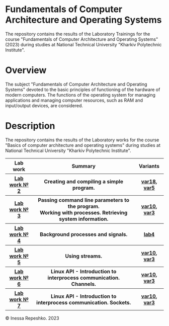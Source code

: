 # Fundamentals of Computer Architecture and Operating Systems
The repository contains the results of the Laboratory Trainings for the course "Fundamentals of Computer Architecture and Operating Systems" (2023) during studies at National Technical University "Kharkiv Polytechnic Institute".

# Overview
The subject "Fundamentals of Computer Architecture and Operating Systems" devoted to the basic principles of functioning of the hardware of modern computers. The functions of the operating system for managing applications and managing computer resources, such as RAM and input/output devices, are considered.


# Description
The repository contains the results of the Laboratory works for the course "Basics of computer architecture and operating systems" during studies at National Technical University  "Kharkiv Polytechnic Institute".

<body>
    <table width="100%" border="0" cellpadding="1" align="center">  
        <tr>
            <th>Lab work</th>
            <th>Summary</th>
            <th>Variants</th>
        </tr>
        <tr>
            <th><a href="https://github.com/InessaRepeshko/basics-of-computer-architecture-and-operating-systems/tree/main/lab2" target="_blank">Lab work № 2</a></th>
            <th>Creating and compiling a simple program.</th>
            <th><a href="https://github.com/InessaRepeshko/basics-of-computer-architecture-and-operating-systems/tree/main/lab2/var18" target="_blank">var18</a>, <a href="https://github.com/InessaRepeshko/basics-of-computer-architecture-and-operating-systems/tree/main/lab2/var5" target="_blank">var5</a></th>
        </tr>
        <tr>
            <th><a href="https://github.com/InessaRepeshko/basics-of-computer-architecture-and-operating-systems/tree/main/lab3" target="_blank">Lab work № 3</a></th>
            <th>Passing command line parameters to the program.<br>Working with processes. Retrieving system information.</th>
            <th><a href="https://github.com/InessaRepeshko/basics-of-computer-architecture-and-operating-systems/tree/main/lab3/var10" target="_blank">var10</a>, <a href="https://github.com/InessaRepeshko/basics-of-computer-architecture-and-operating-systems/tree/main/lab3/var3" target="_blank">var3</a></th>
        </tr>
        <tr>
            <th><a href="https://github.com/InessaRepeshko/basics-of-computer-architecture-and-operating-systems/tree/main/lab4" target="_blank">Lab work № 4</a></th>
            <th>Background processes and signals.</th>
            <th><a href="https://github.com/InessaRepeshko/basics-of-computer-architecture-and-operating-systems/tree/main/lab4" target="_blank">lab4</a></th>
        </tr>
        <tr>
            <th><a href="https://github.com/InessaRepeshko/basics-of-computer-architecture-and-operating-systems/tree/main/lab5" target="_blank">Lab work № 5</a></th>
            <th>Using streams.</th>
            <th><a href="https://github.com/InessaRepeshko/basics-of-computer-architecture-and-operating-systems/tree/main/lab5/var10" target="_blank">var10</a>, <a href="https://github.com/InessaRepeshko/basics-of-computer-architecture-and-operating-systems/tree/main/lab5/var3" target="_blank">var3</a></th>
        </tr>
        <tr>
            <th><a href="https://github.com/InessaRepeshko/basics-of-computer-architecture-and-operating-systems/tree/main/lab6" target="_blank">Lab work № 6</a></th>
            <th>Linux API - Introduction to interprocess communication. Channels.</th>
            <th><a href="https://github.com/InessaRepeshko/basics-of-computer-architecture-and-operating-systems/tree/main/lab6/var10" target="_blank">var10</a>, <a href="https://github.com/InessaRepeshko/basics-of-computer-architecture-and-operating-systems/tree/main/lab6/var3" target="_blank">var3</a></th>
        </tr>
        <tr>
            <th><a href="https://github.com/InessaRepeshko/basics-of-computer-architecture-and-operating-systems/tree/main/lab7" target="_blank">Lab work № 7</a></th>
            <th>Linux API - Introduction to interprocess communication. Sockets.</th>
            <th><a href="https://github.com/InessaRepeshko/basics-of-computer-architecture-and-operating-systems/tree/main/lab7/var10" target="_blank">var10</a>, <a href="https://github.com/InessaRepeshko/basics-of-computer-architecture-and-operating-systems/tree/main/lab7/var3" target="_blank">var3</a></th>
        </tr>
    </table>
</body>

© Inessa Repeshko. 2023
